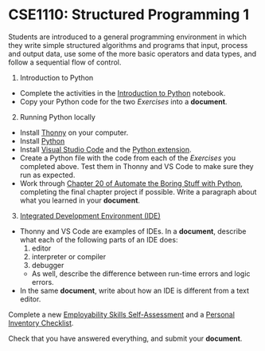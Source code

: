 # CSE1110: Structured Programming 1

Students are introduced to a general programming environment in which they write simple structured algorithms and programs that input, process and output data, use some of the more basic operators and data types, and follow a sequential flow of control.

1. Introduction to Python
  * Complete the activities in the [Introduction to Python](https://hub.callysto.ca/jupyter/hub/user-redirect/git-pull?repo=https%3A%2F%2Fgithub.com%2Fcallysto%2Fcurriculum-notebooks&branch=master&subPath=TechnologyStudies/IntroductionToPython/introduction-to-python.ipynb&depth=1) notebook.
  * Copy your Python code for the two *Exercises* into a **document**.
2. Running Python locally
  * Install [Thonny](https://thonny.org) on your computer.
  * Install [Python](https://www.python.org/downloads) 
  * Install [Visual Studio Code](https://code.visualstudio.com) and the [Python extension](https://code.visualstudio.com/docs/languages/python).
  * Create a Python file with the code from each of the *Exercises* you completed above. Test them in Thonny and VS Code to make sure they run as expected.
  * Work through [Chapter 20 of Automate the Boring Stuff with Python](https://automatetheboringstuff.com/2e/chapter20), completing the final chapter project if possible. Write a paragraph about what you learned in your **document**.
3. [Integrated Development Environment (IDE)](https://en.wikipedia.org/wiki/Integrated_development_environment)
  * Thonny and VS Code are examples of IDEs. In a **document**, describe what each of the following parts of an IDE does:
    1. editor
    1. interpreter or compiler
    1. debugger
    * As well, describe the difference between run-time errors and logic errors.
  * In the same **document**, write about how an IDE is different from a text editor.

Complete a new [Employability Skills Self-Assessment](https://github.com/BevFacey/bevfacey.github.io/blob/main/Documents/EmployabiltySkillsRubric.pdf) and a [Personal Inventory Checklist](https://github.com/BevFacey/bevfacey.github.io/blob/main/Documents/PersonalInventoryChecklist.pdf).

Check that you have answered everything, and submit your **document**.
